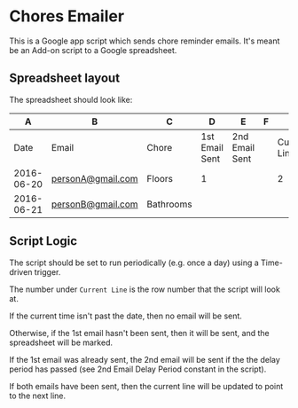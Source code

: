 # Chores Emailer

This is a Google app script which sends chore reminder emails.
It's meant be an Add-on script to a Google spreadsheet.

## Spreadsheet layout

The spreadsheet should look like:

| A          | B                 | C         | D              | E              | F | G            |
|------------|-------------------|-----------|----------------|----------------|---|--------------|
| Date       | Email             | Chore     | 1st Email Sent | 2nd Email Sent |   | Current Line |
| 2016-06-20 | personA@gmail.com | Floors    | 1              |                |   | 2            |
| 2016-06-21 | personB@gmail.com | Bathrooms |                |                |   |              |


## Script Logic

The script should be set to run periodically (e.g. once a day) using a Time-driven trigger.

The number under `Current Line` is the row number that the script will look at.

If the current time isn't past the date, then no email will be sent.

Otherwise, if the 1st email hasn't been sent, then it will be sent, and the spreadsheet will be marked.

If the 1st email was already sent, the 2nd email will be sent if the the delay period has passed (see 2nd Email Delay Period constant in the script).

If both emails have been sent, then the current line will be updated to point to the next line.
